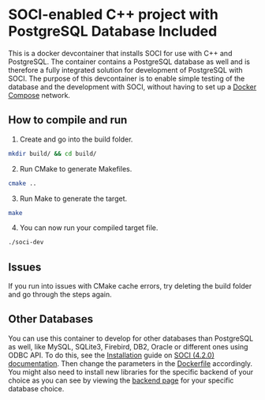 # SOCI-enabled C++ project with PostgreSQL Database Included

This is a docker devcontainer that installs SOCI for use with C++ and PostgreSQL. The container contains a PostgreSQL database as well and is therefore a fully integrated solution for development of PostgreSQL with SOCI. The purpose of this devcontainer is to enable simple testing of the database and the development with SOCI, without having to set up a [Docker Compose](https://docs.docker.com/compose/) network.

## How to compile and run

1. Create and go into the build folder.

```bash
mkdir build/ && cd build/
```
2. Run CMake to generate Makefiles.

```bash
cmake ..
```

3. Run Make to generate the target.

```bash
make 
```

4. You can now run your compiled target file.

```bash
./soci-dev
```

## Issues
If you run into issues with CMake cache errors, try deleting the build folder and go through the steps again.

## Other Databases
You can use this container to develop for other databases than PostgreSQL as well, like MySQL, SQLite3, Firebird, DB2, Oracle or different ones using ODBC API.  To do this, see the [Installation](http://soci.sourceforge.net/doc/release/4.0/installation/) guide on [SOCI (4.2.0) documentation](http://soci.sourceforge.net/doc/release/4.0/). Then change the parameters in the [Dockerfile](https://github.com/mariugul/soci-devcontainer/blob/main/.devcontainer/Dockerfile) accordingly. You might also need to install new libraries for the specific backend of your choice as you can see by viewing the [backend page](http://soci.sourceforge.net/doc/release/4.0/backends/) for your specific database choice.
